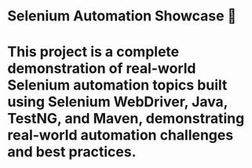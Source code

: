 # Selenium Automation Showcase 🚀
# This project is a complete demonstration of real-world Selenium automation topics built using Selenium WebDriver, Java, TestNG, and Maven, demonstrating real-world automation challenges and best practices.
